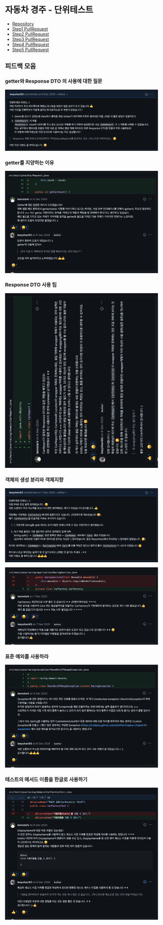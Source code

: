 # 자동차 경주 - 단위테스트

- [Repository](https://github.com/leeyohan93/java-racingcar)
- [Step1 PullRequest](https://github.com/next-step/java-racingcar/pull/1589)
- [Step2 PullRequest](https://github.com/next-step/java-racingcar/pull/1624)
- [Step3 PullRequest](https://github.com/next-step/java-racingcar/pull/1660)
- [Step4 PullRequest](https://github.com/next-step/java-racingcar/pull/1684)
- [Step5 PullRequest](https://github.com/next-step/java-racingcar/pull/1698)

## 피드백 모음

### getter와 Response DTO 의 사용에 대한 질문
![](./image/racingcar/racingcar1.png)

### getter를 지양하는 이유
![](./image/racingcar/racingcar3.png)

### Response DTO 사용 팁
![](./image/racingcar/racingcar2.png)

### 객체의 생성 분리와 객체지향
![](./image/racingcar/racingcar4.png)

![](./image/racingcar/racingcar5.png)

### 표준 예외를 사용하라
![](./image/racingcar/racingcar6.png)

### 테스트의 메서드 이름을 한글로 사용하기
![](./image/racingcar/racingcar7.png)


